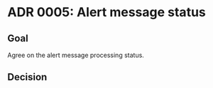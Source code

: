 # ADR 0005: Alert message status

## Goal

Agree on the alert message processing status.

## Decision
